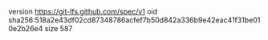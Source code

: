 version https://git-lfs.github.com/spec/v1
oid sha256:518a2e43df02cd87348786acfef7b50d842a336b9e42eac41f31be010e2b26e4
size 587
